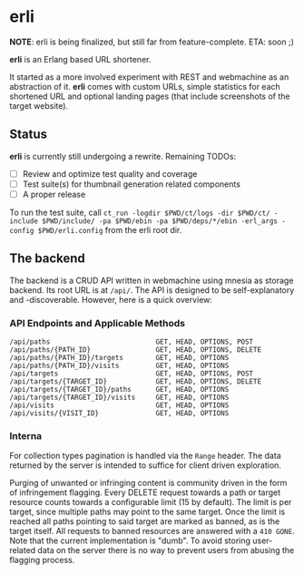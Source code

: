 # erli

**NOTE**: erli is being finalized, but still far from feature-complete. ETA: soon ;)

**erli** is an Erlang based URL shortener.

It started as a more involved experiment with REST and webmachine as an abstraction of it.
**erli** comes with custom URLs, simple statistics for each shortened URL and optional landing pages (that include screenshots of the target website).

## Status

**erli** is currently still undergoing a rewrite. Remaining TODOs:

- [ ] Review and optimize test quality and coverage
- [ ] Test suite(s) for thumbnail generation related components
- [ ] A proper release

To run the test suite, call `ct_run -logdir $PWD/ct/logs -dir $PWD/ct/ -include $PWD/include/ -pa $PWD/ebin -pa $PWD/deps/*/ebin -erl_args -config $PWD/erli.config` from the erli root dir.

## The backend

The backend is a CRUD API written in webmachine using mnesia as storage backend. Its root URL is at ``/api/``. The API is designed to be self-explanatory and -discoverable. However, here is a quick overview:

### API Endpoints and Applicable Methods

    /api/paths                          GET, HEAD, OPTIONS, POST
    /api/paths/{PATH_ID}                GET, HEAD, OPTIONS, DELETE
    /api/paths/{PATH_ID}/targets        GET, HEAD, OPTIONS
    /api/paths/{PATH_ID}/visits         GET, HEAD, OPTIONS
    /api/targets                        GET, HEAD, OPTIONS, POST
    /api/targets/{TARGET_ID}            GET, HEAD, OPTIONS, DELETE
    /api/targets/{TARGET_ID}/paths      GET, HEAD, OPTIONS
    /api/targets/{TARGET_ID}/visits     GET, HEAD, OPTIONS
    /api/visits                         GET, HEAD, OPTIONS
    /api/visits/{VISIT_ID}              GET, HEAD, OPTIONS

### Interna

For collection types pagination is handled via the ``Range`` header. The data returned by the server is intended to suffice for client driven exploration.

Purging of unwanted or infringing content is community driven in the form of infringement flagging. Every DELETE request towards a path or target resource counts towards a configurable limit (15 by default). The limit is per target, since multiple paths may point to the same target. Once the limit is reached all paths pointing to said target are marked as banned, as is the target itself. All requests to banned resources are answered with a ``410 GONE``.
Note that the current implementation is "dumb". To avoid storing user-related data on the server there is no way to prevent users from abusing the flagging process.
